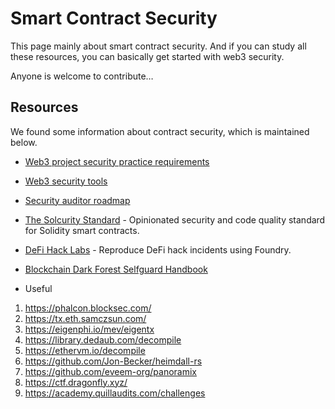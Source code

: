 # Smart Contract Security

This page mainly about smart contract security. And if you can study all these resources, you can basically get started with web3 security.

Anyone is welcome to contribute…

## Resources

We found some information about contract security, which is maintained below.

- [Web3 project security practice requirements](https://github.com/slowmist/Web3-Project-Security-Practice-Requirements)

- [Web3 security tools](https://github.com/Quillhash/Web3-Security-Tools)

- [Security auditor roadmap](https://github.com/razzorsec/AuditorsRoadmap)

- [The Solcurity Standard](https://github.com/transmissions11/solcurity) - Opinionated security and code quality standard for Solidity smart contracts.

- [DeFi Hack Labs](https://github.com/SunWeb3Sec/DeFiHackLabs) - Reproduce DeFi hack incidents using Foundry.

- [Blockchain Dark Forest Selfguard Handbook](https://darkhandbook.io/)

- Useful

1. https://phalcon.blocksec.com/
2. https://tx.eth.samczsun.com/
3. https://eigenphi.io/mev/eigentx
4. https://library.dedaub.com/decompile
5. https://ethervm.io/decompile
6. https://github.com/Jon-Becker/heimdall-rs
7. https://github.com/eveem-org/panoramix
8. https://ctf.dragonfly.xyz/
9. https://academy.quillaudits.com/challenges
